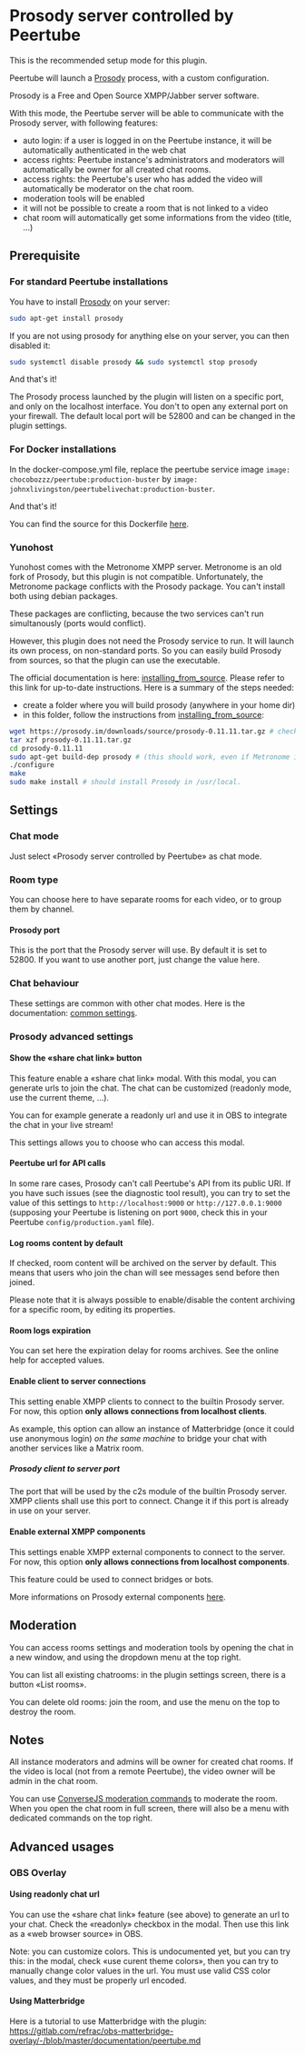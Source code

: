 # Prosody server controlled by Peertube

This is the recommended setup mode for this plugin.

Peertube will launch a [Prosody](https://prosody.im) process, with a custom configuration.

Prosody is a Free and Open Source XMPP/Jabber server software.

With this mode, the Peertube server will be able to communicate with the Prosody server, with following features:

- auto login: if a user is logged in on the Peertube instance, it will be automatically authenticated in the web chat
- access rights: Peertube instance's administrators and moderators will automatically be owner for all created chat rooms.
- access rights: the Peertube's user who has added the video will automatically be moderator on the chat room.
- moderation tools will be enabled
- it will not be possible to create a room that is not linked to a video
- chat room will automatically get some informations from the video (title, ...)

## Prerequisite

### For standard Peertube installations

You have to install [Prosody](https://prosody.im) on your server:

```bash
sudo apt-get install prosody
```

If you are not using prosody for anything else on your server, you can then disabled it:

```bash
sudo systemctl disable prosody && sudo systemctl stop prosody
```

And that's it!

The Prosody process launched by the plugin will listen on a specific port, and only on the localhost interface.
You don't to open any external port on your firewall.
The default local port will be 52800 and can be changed in the plugin settings.

### For Docker installations

In the docker-compose.yml file, replace the peertube service image
`image: chocobozzz/peertube:production-buster` by `image: johnxlivingston/peertubelivechat:production-buster`.

And that's it!

You can find the source for this Dockerfile [here](../docker/Dockerfile.buster).

### Yunohost

Yunohost comes with the Metronome XMPP server. Metronome is an old fork of Prosody, but this plugin is not compatible.
Unfortunately, the Metronome package conflicts with the Prosody package.
You can't install both using debian packages.

These packages are conflicting, because the two services can't run simultanously (ports would conflict).

However, this plugin does not need the Prosody service to run. It will launch its own process, on non-standard ports.
So you can easily build Prosody from sources, so that the plugin can use the executable.

The official documentation is here: [installing_from_source](https://prosody.im/doc/installing_from_source).
Please refer to this link for up-to-date instructions.
Here is a summary of the steps needed:

- create a folder where you will build prosody (anywhere in your home dir)
- in this folder, follow the instructions from [installing_from_source](https://prosody.im/doc/installing_from_source):
  
```bash
wget https://prosody.im/downloads/source/prosody-0.11.11.tar.gz # check on the official documentation if there is a newer version
tar xzf prosody-0.11.11.tar.gz
cd prosody-0.11.11
sudo apt-get build-dep prosody # (this should work, even if Metronome is installed ; otherwise try: sudo apt install lua5.2 liblua5.2-dev libidn11-dev libssl-dev )
./configure
make
sudo make install # should install Prosody in /usr/local.
```

## Settings

### Chat mode

Just select «Prosody server controlled by Peertube» as chat mode.

### Room type

You can choose here to have separate rooms for each video, or to group them by channel.

#### Prosody port

This is the port that the Prosody server will use. By default it is set to 52800. If you want to use another port, just change the value here.

### Chat behaviour

These settings are common with other chat modes.
Here is the documentation: [common settings](./common.md).

### Prosody advanced settings

#### Show the «share chat link» button

This feature enable a «share chat link» modal. With this modal, you can generate urls to join the chat.
The chat can be customized (readonly mode, use the current theme, ...).

You can for example generate a readonly url and use it in OBS to integrate the chat in your live stream!

This settings allows you to choose who can access this modal.

#### Peertube url for API calls

In some rare cases, Prosody can't call Peertube's API from its public URI.
If you have such issues (see the diagnostic tool result), you can try to set the value
of this settings to `http://localhost:9000` or `http://127.0.0.1:9000`
(supposing your Peertube is listening on port `9000`, check this in your Peertube `config/production.yaml` file).

#### Log rooms content by default

If checked, room content will be archived on the server by default.
This means that users who join the chan will see messages send before then joined.

Please note that it is always possible to enable/disable the content archiving for a specific room,
by editing its properties.

#### Room logs expiration

You can set here the expiration delay for rooms archives.
See the online help for accepted values.

#### Enable client to server connections

This setting enable XMPP clients to connect to the builtin Prosody server.
For now, this option **only allows connections from localhost clients**.

As example, this option can allow an instance of Matterbridge (once it could use anonymous login) *on the same machine* to bridge your chat with another services like a Matrix room.

##### Prosody client to server port

The port that will be used by the c2s module of the builtin Prosody server.
XMPP clients shall use this port to connect.
Change it if this port is already in use on your server.

#### Enable external XMPP components

This settings enable XMPP external components to connect to the server.
For now, this option **only allows connections from localhost components**.

This feature could be used to connect bridges or bots.

More informations on Prosody external components [here](https://prosody.im/doc/components).

## Moderation

You can access rooms settings and moderation tools by opening the chat in a new window,
and using the dropdown menu at the top right.

You can list all existing chatrooms: in the plugin settings screen, there is a button «List rooms».

You can delete old rooms: join the room, and use the menu on the top to destroy the room.

## Notes

All instance moderators and admins will be owner for created chat rooms.
If the video is local (not from a remote Peertube), the video owner will be admin in the chat room.

You can use [ConverseJS moderation commands](https://conversejs.org/docs/html/features.html#moderating-chatrooms) to moderate the room.
When you open the chat room in full screen, there will also be a menu with dedicated commands on the top right.

## Advanced usages

### OBS Overlay

#### Using readonly chat url

You can use the «share chat link» feature (see above) to generate an url to your chat.
Check the «readonly» checkbox in the modal.
Then use this link as a «web browser source» in OBS.

Note: you can customize colors. This is undocumented yet, but you can try this:
in the modal, check «use curent theme colors», then you can try to manually change color values in the url.
You must use valid CSS color values, and they must be properly url encoded.

#### Using Matterbridge

Here is a tutorial to use Matterbridge with the plugin: <https://gitlab.com/refrac/obs-matterbridge-overlay/-/blob/master/documentation/peertube.md>
